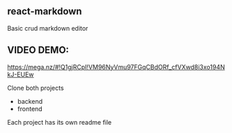 ## react-markdown
Basic crud markdown editor

## VIDEO DEMO:

https://mega.nz/#!Q1gjRCpI!VM96NyVmu97FGqCBdORf_cfVXwd8i3xo194NkJ-EUEw

Clone both projects
 * backend
 * frontend
 
 Each project has its own readme file
